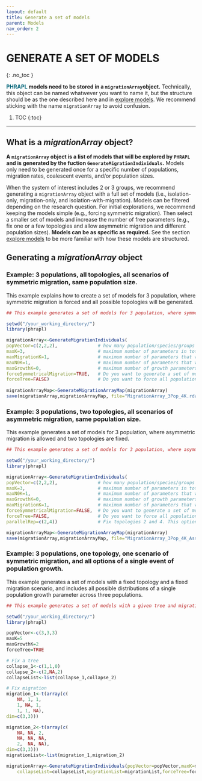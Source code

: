 ```yaml
---
layout: default
title: Generate a set of models
parent: Models
nav_order: 2
---
```



# GENERATE A SET OF MODELS
{: .no_toc }

**<font color='#006579'>PHRAPL</font> models need to be stored in a `migrationArray`object.** Technically, this object can be named whatwever you want to name it, but the structure should be as the one described here and in [explore models](https://phrapl.github.io/Content/GenerateSetModels/3c.exploreMigrationArray.html). We recommend sticking with the name `migrationArray` to avoid confusion.

1. TOC
{:toc}
___

## What is a _migrationArray_ object?

**A `migrationArray` object is a list of models that will be explored by `PHRAPL` and is generated by the fuction `GenerateMigrationIndividuals`.** Models only need to be generated once for a specific number of populations, migration rates, coalescent events, and/or population sizes.

When the system of interest includes 2 or 3 groups, we recommend generating a `migrationArray` object with a full set of models (i.e., isolation-only, migration-only, and isolation-with-migration). Models can be filtered depending on the research question. For initial explorations, we recommend keeping the models simple (e.g., forcing symmetric migration). Then select a smaller set of models and increase the number of free parameters (e.g., fix one or a few topologies and allow asymmetric migration and different population sizes).
**Models can be as specific as required.** See the section [explore models](https://phrapl.github.io/Content/GenerateSetModels/3c.exploreMigrationArray.html) to be more familiar with how these models are structured.

## Generating a _migrationArray_ object

### Example: 3 populations, all topologies, all scenarios of symmetric migration, same population size.
This example explains how to create a set of models for 3 population, where symmetric migration is forced and all possible topologies will be generated.

```r
## This example generates a set of models for 3 population, where symmetric migration is forced and all possible topologies and island models will be created.

setwd("/your_working_directory/")
library(phrapl)

migrationArray<-GenerateMigrationIndividuals(
popVector=c(2,2,2),               # how many population/species/groups do you have? If you have 2, then type c(2,2) or c(3,3) [the number of individuals doesn't matter here]. In this example, there are 3 populations.
maxK=3,                           # maximum number of parameters in total (considering migration rates and coalescent events)
maxMigrationK=1,                  # maximum number of parameters that will be assigned to migration rates
maxN0K=1,                         # maximum number of parameters that will be assigned to population sizes
maxGrowthK=0,                     # maximum number of growth parameters that will be incorporated into the model set
forceSymmetricalMigration=TRUE,   # Do you want to generate a set of models with symmetric migration among all populations? (TRUE/FALSE)
forceTree=FALSE)                  # Do you want to force all population to collapse? (if TRUE only fully-resolved trees will be included in the set of models)
 
migrationArrayMap<-GenerateMigrationArrayMap(migrationArray) 
save(migrationArray,migrationArrayMap, file="MigrationArray_3Pop_4K.rda")
```

### Example: 3 populations, two topologies, all scenarios of asymmetric migration, same population size.
This example generates a set of models for 3 population, where asymmetric migration is allowed and two topologies are fixed.

```r
## This example generates a set of models for 3 population, where asymmetric migration is allowed and two topologies are fixed (2 and 4).

setwd("/your_working_directory/")
library(phrapl)

migrationArray<-GenerateMigrationIndividuals(
popVector=c(2,2,2),               # how many population/species/groups do you have? If you have 2, then type c(2,2) or c(3,3) [the number of individuals doesn't matter here]. In this example, there are 3 populations.
maxK=3,                           # maximum number of parameters in total (considering migration rates and coalescence events)
maxN0K=1,                         # maximum number of parameters that will be assigned to population sizes
maxGrowthK=0,                     # maximum number of growth parameters that will be incorporated into the model set
maxMigrationK=1,                  # maximum number of parameters that will be assigned to migration rates
forceSymmetricalMigration=FALSE,  # Do you want to generate a set of model with symmetric migration among all populations? (TRUE/FALSE)
forceTree=FALSE,                  # Do you want to force all population to collapse? (if TRUE only fully-resolved trees will be included in the set of models)
parallelRep=c(2,4))               # Fix topologies 2 and 4. This option requires previous exploration of similar migrationArray objects.

migrationArrayMap<-GenerateMigrationArrayMap(migrationArray) 
save(migrationArray,migrationArrayMap, file="MigrationArray_3Pop_4K_AssymMig_forcedTree_2and4.rda")
```
### Example: 3 populations, one topology, one scenario of symmetric migration, and all options of a single event of population growth.
This example generates a set of models with a fixed topology and a fixed migration scenario, and includes all possible distributions of a single population growth parameter across three populations. 

```r
## This example generates a set of models with a given tree and migration scenario and all possible distributions of a single population growth parameter across three populations.

setwd("/your_working_directory/")
library(phrapl)

popVector<-c(3,3,3)
maxK=5
maxGrowthK=2
forceTree=TRUE

# Fix a tree
collapse_1<-c(1,1,0)
collapse_2<-c(2,NA,2)
collapseList<-list(collapse_1,collapse_2)

# Fix migration
migration_1<-t(array(c(
 	NA, 1, 1,
 	1, NA, 1,
	1, 1, NA),
dim=c(3,3)))

migration_2<-t(array(c(
 	NA, NA, 2,
	NA, NA, NA,
	2,  NA, NA),
dim=c(3,3)))
migrationList<-list(migration_1,migration_2)

migrationArray<-GenerateMigrationIndividuals(popVector=popVector,maxK=maxK,maxGrowthK=maxGrowthK,
 	collapseList=collapseList,migrationList=migrationList,forceTree=forceTree)
```







